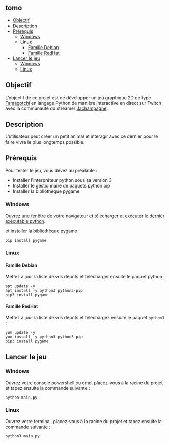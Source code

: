## tomo

- [Objectif](#objectif)
- [Description](#description)
- [Prérequis](#prérequis)    
  - [Windows](#windows)    
  - [Linux](#linux)        
    - [Famille Debian](#famille-debian)        
    - [Famille RedHat](#famille-redhat)
- [Lancer le jeu](#lancer-le-jeu)    
  - [Windows](#windows-1)    
  - [Linux](#linux-1)

## Objectif

L’objectif de ce projet est de développer un jeu graphique 2D de type [Tamagotchi](https://fr.wikipedia.org/wiki/Tamagotchi) en langage Python de manière interactive en direct sur Twitch avec la communauté du streamer [Jachampagne](https://www.twitch.tv/jachampagne). 

## Description

L’utilisateur peut créer un petit animal et interagir avec ce dernier pour le faire vivre le plus longtemps possible.

## Prérequis

Pour tester le jeu, vous devez au préalable :
- Installer l'interpréteur python sous sa version 3
- Installer le gestionnaire de paquets python pip
- Installer la bibliothèque pygame

### Windows

Ouvrez une fenêtre de votre navigateur et télécharger et exécuter le [dernièr exécutable python](https://www.python.org/downloads/).

et installer la bibliothèque pygame :

```shell
pip install pygame
```

### Linux

#### Famille Debian

Mettez à jour la liste de vos dépôts et télécharger ensuite le paquet python :

```shell
apt update -y
apt install -y python3 python3-pip
pip3 install pygame
```

#### Famille RedHat

Mettez à jour la liste de vos dépôts et téléchargez ensuite le paquet `python3` :

```shell
yum update -y
yum install -y python3 python3-pip
pip3 install pygame
```

## Lancer le jeu

### Windows

Ouvrez votre console powershell ou cmd, placez-vous à la racine du projet et tapez ensuite la commande suivante :

```
python main.py
```

### Linux

Ouvrez votre terminal, placez-vous à la racine du projet et tapez ensuite la commande suivante :

```
python3 main.py
```
